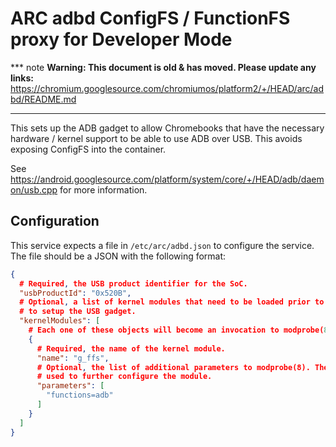 # ARC adbd ConfigFS / FunctionFS proxy for Developer Mode

*** note
**Warning: This document is old & has moved.  Please update any links:**<br>
https://chromium.googlesource.com/chromiumos/platform2/+/HEAD/arc/adbd/README.md
***

This sets up the ADB gadget to allow Chromebooks that have the necessary
hardware / kernel support to be able to use ADB over USB. This avoids exposing
ConfigFS into the container.

See
https://android.googlesource.com/platform/system/core/+/HEAD/adb/daemon/usb.cpp
for more information.

## Configuration

This service expects a file in `/etc/arc/adbd.json` to configure the service.
The file should be a JSON with the following format:

```json
{
  # Required, the USB product identifier for the SoC.
  "usbProductId": "0x520B",
  # Optional, a list of kernel modules that need to be loaded prior to starting
  # to setup the USB gadget.
  "kernelModules": [
    # Each one of these objects will become an invocation to modprobe(8).
    {
      # Required, the name of the kernel module.
      "name": "g_ffs",
      # Optional, the list of additional parameters to modprobe(8). These can be
      # used to further configure the module.
      "parameters": [
        "functions=adb"
      ]
    }
  ]
}
```
